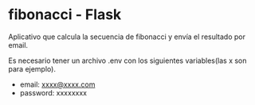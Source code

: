 # fibonacci - Flask

Aplicativo que calcula la secuencia de fibonacci y envía el resultado por email.

Es necesario tener un archivo .env con los siguientes variables(las x son para ejemplo).

- email: xxxx@xxxx.com
- password: xxxxxxxx

